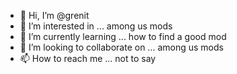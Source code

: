- 👋 Hi, I’m @grenit
- 👀 I’m interested in ... among us mods
- 🌱 I’m currently learning ... how to find a good mod
- 💞️ I’m looking to collaborate on ... among us mods
- 📫 How to reach me ... not to say

<!---
grenit/grenit is a ✨ special ✨ repository because its `README.md` (this file) appears on your GitHub profile.
You can click the Preview link to take a look at your changes.
--->
